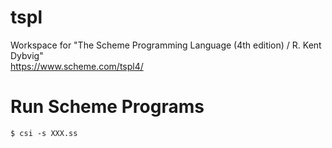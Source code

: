 # tspl

Workspace for "The Scheme Programming Language (4th edition) / R. Kent Dybvig"  
https://www.scheme.com/tspl4/

# Run Scheme Programs

```
$ csi -s XXX.ss
```
